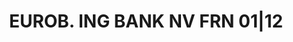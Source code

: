 ---
layout: asset
title: EUROB. ING BANK NV FRN 01|12                                
isin: USN4578BPW82
---
